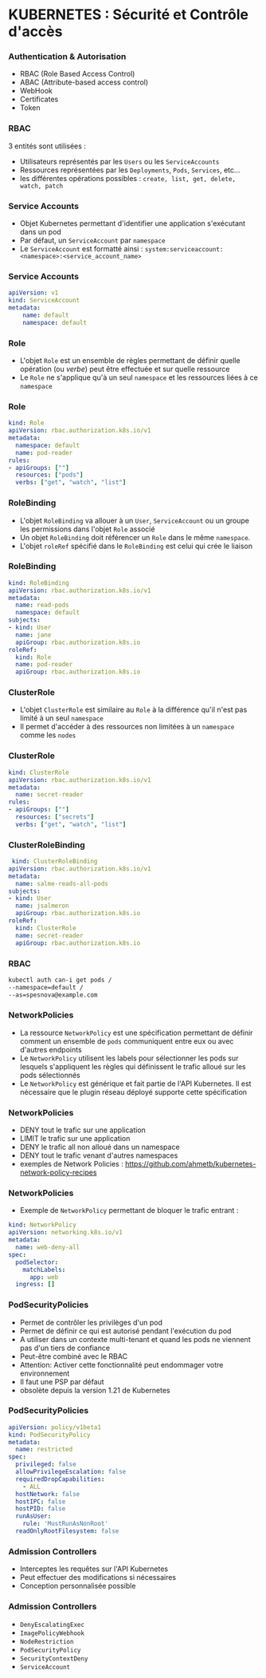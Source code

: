 # KUBERNETES : Sécurité et Contrôle d'accès

### Authentication & Autorisation

- RBAC (Role Based Access Control)
- ABAC (Attribute-based access control)
- WebHook
- Certificates
- Token


### RBAC

3 entités sont utilisées :

- Utilisateurs représentés par les `Users` ou les `ServiceAccounts`
- Ressources représentées par les `Deployments`, `Pods`, `Services`, etc...
- les différentes opérations possibles : `create, list, get, delete, watch, patch`


### Service Accounts

- Objet Kubernetes permettant d'identifier une application s'exécutant dans un pod
- Par défaut, un `ServiceAccount` par `namespace`
- Le `ServiceAccount` est formatté ainsi : `system:serviceaccount:<namespace>:<service_account_name>`


### Service Accounts

```yaml
apiVersion: v1
kind: ServiceAccount
metadata:
    name: default
    namespace: default
```

### Role

- L'objet `Role` est un ensemble de règles permettant de définir quelle opération (ou _verbe_) peut être effectuée et sur quelle ressource
- Le `Role` ne s'applique qu'à un seul `namespace` et les ressources liées à ce `namespace`


### Role

```yaml
kind: Role
apiVersion: rbac.authorization.k8s.io/v1
metadata:
  namespace: default
  name: pod-reader
rules:
- apiGroups: [""]
  resources: ["pods"]
  verbs: ["get", "watch", "list"]
```

### RoleBinding

- L'objet `RoleBinding` va allouer à un `User`, `ServiceAccount` ou un groupe les permissions dans l'objet `Role` associé
- Un objet `RoleBinding` doit référencer un `Role` dans le même `namespace`.
- L'objet `roleRef` spécifié dans le `RoleBinding` est celui qui crée le liaison

### RoleBinding

```yaml
kind: RoleBinding
apiVersion: rbac.authorization.k8s.io/v1
metadata:
  name: read-pods
  namespace: default
subjects:
- kind: User
  name: jane
  apiGroup: rbac.authorization.k8s.io
roleRef:
  kind: Role
  name: pod-reader
  apiGroup: rbac.authorization.k8s.io
```

### ClusterRole

- L'objet `ClusterRole` est similaire au `Role` à la différence qu'il n'est pas limité à un seul `namespace`
- Il permet d'accéder à des ressources non limitées à un `namespace` comme les `nodes`


### ClusterRole

```yaml
kind: ClusterRole
apiVersion: rbac.authorization.k8s.io/v1
metadata:
  name: secret-reader
rules:
- apiGroups: [""]
  resources: ["secrets"]
  verbs: ["get", "watch", "list"]
```

### ClusterRoleBinding

```yaml
 kind: ClusterRoleBinding
apiVersion: rbac.authorization.k8s.io/v1
metadata:
  name: salme-reads-all-pods
subjects:
- kind: User
  name: jsalmeron
  apiGroup: rbac.authorization.k8s.io
roleRef:
  kind: ClusterRole
  name: secret-reader
  apiGroup: rbac.authorization.k8s.io
```

### RBAC

```bash
kubectl auth can-i get pods /
--namespace=default /
--as=spesnova@example.com
```


### NetworkPolicies

- La ressource `NetworkPolicy` est une spécification permettant de définir comment un ensemble de `pods` communiquent entre eux ou avec d'autres endpoints
- Le `NetworkPolicy` utilisent les labels pour sélectionner les pods sur lesquels s'appliquent les règles qui définissent le trafic alloué sur les pods sélectionnés
- Le `NetworkPolicy` est générique et fait partie de l'API Kubernetes. Il est nécessaire que le plugin réseau déployé supporte cette spécification


### NetworkPolicies

- DENY tout le trafic sur une application
- LIMIT le trafic sur une application
- DENY le trafic all non alloué dans un namespace
- DENY tout le trafic venant d'autres namespaces
- exemples de Network Policies : <https://github.com/ahmetb/kubernetes-network-policy-recipes>


### NetworkPolicies

- Exemple de `NetworkPolicy` permettant de bloquer le trafic entrant :

```yaml
kind: NetworkPolicy
apiVersion: networking.k8s.io/v1
metadata:
  name: web-deny-all
spec:
  podSelector:
    matchLabels:
      app: web
  ingress: []
```

### PodSecurityPolicies

- Permet de contrôler les privilèges d'un pod
- Permet de définir ce qui est autorisé pendant l'exécution du pod
- A utiliser dans un contexte multi-tenant et quand les pods ne viennent pas
  d'un tiers de confiance
- Peut-être combiné avec le RBAC
- Attention: Activer cette fonctionnalité peut endommager votre environnement
- Il faut une PSP par défaut
- obsolète depuis la version 1.21 de Kubernetes

### PodSecurityPolicies


```yaml
apiVersion: policy/v1beta1
kind: PodSecurityPolicy
metadata:
  name: restricted
spec:
  privileged: false
  allowPrivilegeEscalation: false
  requiredDropCapabilities:
    - ALL
  hostNetwork: false
  hostIPC: false
  hostPID: false
  runAsUser:
    rule: 'MustRunAsNonRoot'
  readOnlyRootFilesystem: false
```

### Admission Controllers

- Interceptes les requêtes sur l'API Kubernetes
- Peut effectuer des modifications si nécessaires
- Conception personnalisée possible


### Admission Controllers

- `DenyEscalatingExec`
- `ImagePolicyWebhook`
- `NodeRestriction`
- `PodSecurityPolicy`
- `SecurityContextDeny`
- `ServiceAccount`


